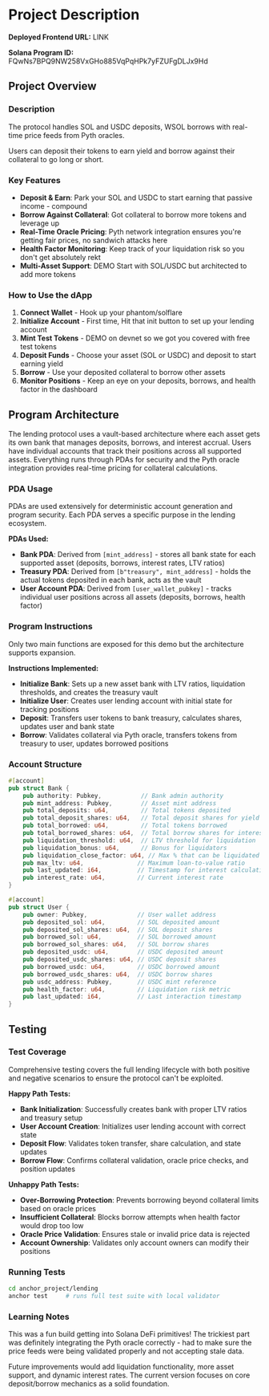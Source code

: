 # Project Description

**Deployed Frontend URL:** LINK

**Solana Program ID:** FQwNs7BPQ9NW258VxGHo885VqPqHPk7yFZUFgDLJx9Hd

## Project Overview

### Description

The protocol handles SOL and USDC deposits, WSOL borrows with real-time price feeds from Pyth oracles.

Users can deposit their tokens to earn yield and borrow against their collateral to go long or short. 

### Key Features

- **Deposit & Earn**: Park your SOL and USDC to start earning that passive income - compound 
- **Borrow Against Collateral**: Got collateral to borrow more tokens and leverage up
- **Real-Time Oracle Pricing**: Pyth network integration ensures you're getting fair prices, no sandwich attacks here
- **Health Factor Monitoring**: Keep track of your liquidation risk so you don't get absolutely rekt
- **Multi-Asset Support**: DEMO Start with SOL/USDC but architected to add more tokens

### How to Use the dApp

1. **Connect Wallet** - Hook up your phantom/solflare 
2. **Initialize Account** - First time, Hit that init button to set up your lending account
3. **Mint Test Tokens** - DEMO on devnet so we got you covered with free test tokens
4. **Deposit Funds** - Choose your asset (SOL or USDC) and deposit to start earning yield
5. **Borrow** - Use your deposited collateral to borrow other assets 
6. **Monitor Positions** - Keep an eye on your deposits, borrows, and health factor in the dashboard

## Program Architecture

The lending protocol uses a vault-based architecture where each asset gets its own bank that manages deposits, borrows, and interest accrual. Users have individual accounts that track their positions across all supported assets. Everything runs through PDAs for security and the Pyth oracle integration provides real-time pricing for collateral calculations.

### PDA Usage

PDAs are used extensively for deterministic account generation and program security. Each PDA serves a specific purpose in the lending ecosystem.

**PDAs Used:**
- **Bank PDA**: Derived from `[mint_address]` - stores all bank state for each supported asset (deposits, borrows, interest rates, LTV ratios)
- **Treasury PDA**: Derived from `[b"treasury", mint_address]` - holds the actual tokens deposited in each bank, acts as the vault
- **User Account PDA**: Derived from `[user_wallet_pubkey]` - tracks individual user positions across all assets (deposits, borrows, health factor)

### Program Instructions

Only two main functions are exposed for this demo but the architecture supports expansion.

**Instructions Implemented:**
- **Initialize Bank**: Sets up a new asset bank with LTV ratios, liquidation thresholds, and creates the treasury vault
- **Initialize User**: Creates user lending account with initial state for tracking positions
- **Deposit**: Transfers user tokens to bank treasury, calculates shares, updates user and bank state
- **Borrow**: Validates collateral via Pyth oracle, transfers tokens from treasury to user, updates borrowed positions

### Account Structure

```rust
#[account]
pub struct Bank {
    pub authority: Pubkey,           // Bank admin authority
    pub mint_address: Pubkey,        // Asset mint address  
    pub total_deposits: u64,         // Total tokens deposited
    pub total_deposit_shares: u64,   // Total deposit shares for yield calculation
    pub total_borrowed: u64,         // Total tokens borrowed
    pub total_borrowed_shares: u64,  // Total borrow shares for interest
    pub liquidation_threshold: u64,  // LTV threshold for liquidation
    pub liquidation_bonus: u64,      // Bonus for liquidators
    pub liquidation_close_factor: u64, // Max % that can be liquidated
    pub max_ltv: u64,               // Maximum loan-to-value ratio
    pub last_updated: i64,          // Timestamp for interest calculations
    pub interest_rate: u64,         // Current interest rate
}

#[account] 
pub struct User {
    pub owner: Pubkey,              // User wallet address
    pub deposited_sol: u64,         // SOL deposited amount
    pub deposited_sol_shares: u64,  // SOL deposit shares
    pub borrowed_sol: u64,          // SOL borrowed amount  
    pub borrowed_sol_shares: u64,   // SOL borrow shares
    pub deposited_usdc: u64,        // USDC deposited amount
    pub deposited_usdc_shares: u64, // USDC deposit shares
    pub borrowed_usdc: u64,         // USDC borrowed amount
    pub borrowed_usdc_shares: u64,  // USDC borrow shares
    pub usdc_address: Pubkey,       // USDC mint reference
    pub health_factor: u64,         // Liquidation risk metric
    pub last_updated: i64,          // Last interaction timestamp
}
```

## Testing

### Test Coverage

Comprehensive testing covers the full lending lifecycle with both positive and negative scenarios to ensure the protocol can't be exploited.

**Happy Path Tests:**
- **Bank Initialization**: Successfully creates bank with proper LTV ratios and treasury setup
- **User Account Creation**: Initializes user lending account with correct state 
- **Deposit Flow**: Validates token transfer, share calculation, and state updates
- **Borrow Flow**: Confirms collateral validation, oracle price checks, and position updates

**Unhappy Path Tests:**
- **Over-Borrowing Protection**: Prevents borrowing beyond collateral limits based on oracle prices
- **Insufficient Collateral**: Blocks borrow attempts when health factor would drop too low
- **Oracle Price Validation**: Ensures stale or invalid price data is rejected
- **Account Ownership**: Validates only account owners can modify their positions

### Running Tests
```bash
cd anchor_project/lending
anchor test     # runs full test suite with local validator
```

###  Learning Notes

This was a fun build getting into Solana DeFi primitives! The trickiest part was definitely integrating the Pyth oracle correctly - had to make sure the price feeds were being validated properly and not accepting stale data.

Future improvements would add liquidation functionality, more asset support, and dynamic interest rates. The current version focuses on core deposit/borrow mechanics as a solid foundation.